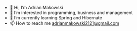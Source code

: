 - 👋 Hi, I’m Adrian Makowski
- 👀 I’m interested in programming, business and management  
- 🌱 I’m currently learning Spring and Hibernate
- 📫 How to reach me adrianmakowski2121@gmail.com


